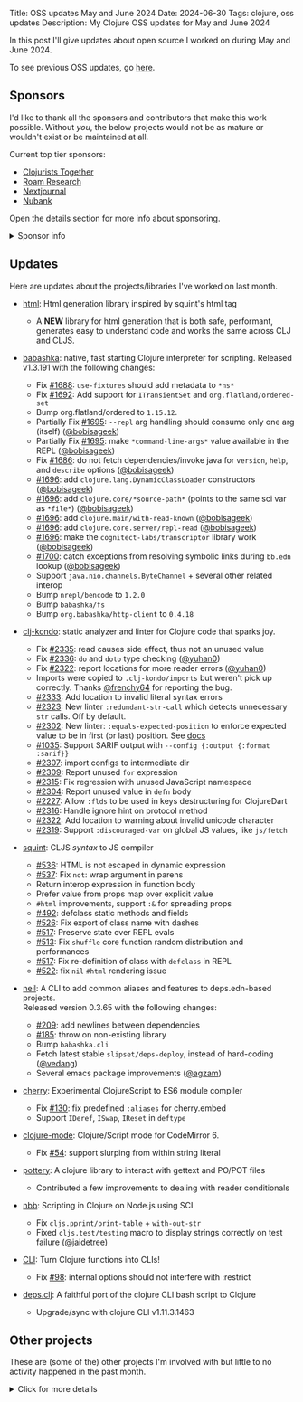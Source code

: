 Title: OSS updates May and June 2024
Date: 2024-06-30
Tags: clojure, oss updates
Description: My Clojure OSS updates for May and June 2024

In this post I'll give updates about open source I worked on during May and June 2024.

To see previous OSS updates, go [here](https://blog.michielborkent.nl/tags/oss-updates.html).

## Sponsors

I'd like to thank all the sponsors and contributors that make this work
possible. Without _you_, the below projects would not be as mature or wouldn't
exist or be maintained at all.

Current top tier sponsors:

- [Clojurists Together](https://clojuriststogether.org/)
- [Roam Research](https://roamresearch.com/)
- [Nextjournal](https://nextjournal.com/)
- [Nubank](https://nubank.com.br)

Open the details section for more info about sponsoring.

<details>
<summary>Sponsor info</summary>

If you want to ensure that the projects I work on are sustainably maintained,
you can sponsor this work in the following ways. Thank you!

- [Github Sponsors](https://github.com/sponsors/borkdude)
- The [Babaska](https://opencollective.com/babashka) or [Clj-kondo](https://opencollective.com/clj-kondo) OpenCollective
- [Ko-fi](https://ko-fi.com/borkdude)
- [Patreon](https://www.patreon.com/borkdude)
- [Clojurists Together](https://www.clojuriststogether.org/)

If you're used to sponsoring through some other means which isn't listed above, please get in touch.

On to the projects that I've been working on!
</details>

<!--

sources: https://github.com/borkdude
local ~/dev and ~/dev/babashka dir (since github doesn't show all repos)

drwxr-xr-x@  79 borkdude  staff   2528 Apr 28 16:32 babashka
-->

## Updates

Here are updates about the projects/libraries I've worked on last month.

- [html](https://github.com/borkdude/html): Html generation library inspired by squint's html tag
  - A **NEW** library for html generation that is both safe, performant, generates easy to understand code and works the same across CLJ and CLJS.

- [babashka](https://github.com/babashka/babashka): native, fast starting Clojure interpreter for scripting.
  Released v1.3.191 with the following changes:<br>
  - Fix [#1688](https://github.com/babashka/babashka/issues/1688): `use-fixtures` should add metadata to `*ns*`
  - Fix [#1692](https://github.com/babashka/babashka/issues/1692): Add support for `ITransientSet` and `org.flatland/ordered-set`
  - Bump org.flatland/ordered to `1.15.12`.
  - Partially Fix [#1695](https://github.com/babashka/babashka/issues/1695): `--repl` arg handling should consume only one arg (itself) ([@bobisageek](https://github.com/bobisageek))
  - Partially Fix [#1695](https://github.com/babashka/babashka/issues/1695): make `*command-line-args*` value available in the REPL ([@bobisageek](https://github.com/bobisageek))
  - Fix [#1686](https://github.com/babashka/babashka/issues/1686): do not fetch dependencies/invoke java for `version`, `help`, and `describe` options ([@bobisageek](https://github.com/bobisageek))
  - [#1696](https://github.com/babashka/babashka/issues/1696): add `clojure.lang.DynamicClassLoader` constructors ([@bobisageek](https://github.com/bobisageek))
  - [#1696](https://github.com/babashka/babashka/issues/1696): add `clojure.core/*source-path*` (points to the same sci var as `*file*`) ([@bobisageek](https://github.com/bobisageek))
  - [#1696](https://github.com/babashka/babashka/issues/1696): add `clojure.main/with-read-known` ([@bobisageek](https://github.com/bobisageek))
  - [#1696](https://github.com/babashka/babashka/issues/1696): add `clojure.core.server/repl-read` ([@bobisageek](https://github.com/bobisageek))
  - [#1696](https://github.com/babashka/babashka/issues/1696): make the `cognitect-labs/transcriptor` library work ([@bobisageek](https://github.com/bobisageek))
  - [#1700](https://github.com/babashka/babashka/issues/1700): catch exceptions from resolving symbolic links during `bb.edn` lookup ([@bobisageek](https://github.com/bobisageek))
  - Support `java.nio.channels.ByteChannel` + several other related interop
  - Bump `nrepl/bencode` to `1.2.0`
  - Bump `babashka/fs`
  - Bump `org.babashka/http-client` to `0.4.18`

- [clj-kondo](https://github.com/clj-kondo/clj-kondo): static analyzer and linter for Clojure code that sparks joy.<br>
  - Fix [#2335](https://github.com/clj-kondo/clj-kondo/issues/2335): read causes side effect, thus not an unused value
  - Fix [#2336](https://github.com/clj-kondo/clj-kondo/issues/2336): `do` and `doto` type checking ([@yuhan0](https://github.com/yuhan0))
  - Fix [#2322](https://github.com/clj-kondo/clj-kondo/issues/2322): report locations for more reader errors ([@yuhan0](https://github.com/yuhan0))
  - Imports were copied to `.clj-kondo/imports` but weren't pick up correctly. Thanks [@frenchy64](https://github.com/frenchy64) for reporting the bug.
  - [#2333](https://github.com/clj-kondo/clj-kondo/issues/2333): Add location to invalid literal syntax errors
  - [#2323](https://github.com/clj-kondo/clj-kondo/issues/2323): New linter `:redundant-str-call` which detects unnecessary `str` calls. Off by default.
  - [#2302](https://github.com/clj-kondo/clj-kondo/issues/2302): New linter: `:equals-expected-position` to enforce expected value to be in first (or last) position. See [docs](https://github.com/clj-kondo/clj-kondo/blob/master/doc/linters.md)
  - [#1035](https://github.com/clj-kondo/clj-kondo/issues/1035): Support SARIF output with `--config {:output {:format :sarif}}`
  - [#2307](https://github.com/clj-kondo/clj-kondo/issues/2307): import configs to intermediate dir
  - [#2309](https://github.com/clj-kondo/clj-kondo/issues/2309): Report unused `for` expression
  - [#2315](https://github.com/clj-kondo/clj-kondo/issues/2315): Fix regression with unused JavaScript namespace
  - [#2304](https://github.com/clj-kondo/clj-kondo/issues/2304): Report unused value in `defn` body
  - [#2227](https://github.com/clj-kondo/clj-kondo/issues/2227): Allow `:flds` to be used in keys destructuring for ClojureDart
  - [#2316](https://github.com/clj-kondo/clj-kondo/issues/2316): Handle ignore hint on protocol method
  - [#2322](https://github.com/clj-kondo/clj-kondo/issues/2322): Add location to warning about invalid unicode character
  - [#2319](https://github.com/clj-kondo/clj-kondo/issues/2319): Support `:discouraged-var` on global JS values, like `js/fetch`

- [squint](https://github.com/squint-cljs/squint): CLJS _syntax_ to JS compiler
  - [#536](https://github.com/squint-cljs/squint/issues/536): HTML is not escaped in dynamic expression
  - [#537](https://github.com/squint-cljs/squint/issues/537): Fix `not`: wrap argument in parens
  - Return interop expression in function body
  - Prefer value from props map over explicit value
  - `#html` improvements, support `:&` for spreading props
  - [#492](https://github.com/squint-cljs/squint/issues/492): defclass static methods and fields
  - [#526](https://github.com/squint-cljs/squint/issues/526): Fix export of class name with dashes
  - [#517](https://github.com/squint-cljs/squint/issues/517): Preserve state over REPL evals
  - [#513](https://github.com/squint-cljs/squint/issues/513): Fix `shuffle` core function random distribution and performances
  - [#517](https://github.com/squint-cljs/squint/issues/517): Fix re-definition of class with `defclass` in REPL
  - [#522](https://github.com/squint-cljs/squint/issues/522): fix `nil` `#html` rendering issue

- [neil](https://github.com/babashka/neil): A CLI to add common aliases and features to deps.edn-based projects.<br>
  Released version 0.3.65 with the following changes:
  - [#209](https://github.com/babashka/neil/issues/209): add newlines between dependencies
  - [#185](https://github.com/babashka/neil/issues/185): throw on non-existing library
  - Bump `babashka.cli`
  - Fetch latest stable `slipset/deps-deploy`, instead of hard-coding ([@vedang](https://github.com/vedang))
  - Several emacs package improvements ([@agzam](https://github.com/agzam))

- [cherry](https://github.com/squint-cljs/cherry): Experimental ClojureScript to ES6 module compiler
  - Fix [#130](https://github.com/squint-cljs/cherry/issues/130): fix predefined `:aliases` for cherry.embed
  - Support `IDeref`, `ISwap`, `IReset` in `deftype`

- [clojure-mode](https://github.com/nextjournal/clojure-mode): Clojure/Script mode for CodeMirror 6.
  - Fix [#54](https://github.com/nextjournal/clojure-mode/issues/54): support slurping from within string literal

- [pottery](https://github.com/brightin/pottery): A clojure library to interact with gettext and PO/POT files
  - Contributed a few improvements to dealing with reader conditionals

- [nbb](https://github.com/babashka/nbb): Scripting in Clojure on Node.js using SCI
  - Fix `cljs.pprint/print-table` + `with-out-str`
  - Fixed `cljs.test/testing` macro to display strings correctly on test failure ([@jaidetree](https://github.com/jaidetree))

- [CLI](https://github.com/babashka/cli): Turn Clojure functions into CLIs!<br>
  - Fix [#98](https://github.com/babashka/cli/issues/98): internal options should not interfere with :restrict

- [deps.clj](https://github.com/borkdude/deps.clj): A faithful port of the clojure CLI bash script to Clojure
  - Upgrade/sync with clojure CLI v1.11.3.1463

## Other projects

These are (some of the) other projects I'm involved with but little to no activity
happened in the past month.

<details>
<summary>Click for more details</summary>
- [rewrite-edn](https://github.com/borkdude/rewrite-edn): Utility lib on top of
  rewrite-clj with common operations to update EDN while preserving whitespace
  and comments
- [instaparse-bb](https://github.com/babashka/instaparse-bb): Use instaparse from babashka
- [scittle](https://github.com/babashka/scittle): Execute Clojure(Script) directly from browser script tags via SCI
- [http-client](https://github.com/babashka/http-client): babashka's http-client<br>
- [bbin](https://github.com/babashka/bbin): Install any Babashka script or project with one command<br>
- [SCI](https://github.com/babashka/sci): Configurable Clojure/Script interpreter suitable for scripting and Clojure DSLs
- [fs](https://github.com/babashka/fs) - File system utility library for Clojure
- [process](https://github.com/babashka/process): Clojure library for shelling out / spawning sub-processes
- [babashka.json](https://github.com/babashka/json): babashka JSON library/adapter
- [tools-deps-native](https://github.com/babashka/tools-deps-native) and [tools.bbuild](https://github.com/babashka/tools.bbuild): use tools.deps directly from babashka
- [edamame](https://github.com/borkdude/edamame): Configurable EDN/Clojure parser with location metadata
- [http-server](https://github.com/babashka/http-server): serve static assets
- [squint-macros](https://github.com/squint-cljs/squint-macros): a couple of
  macros that stand-in for
  [applied-science/js-interop](https://github.com/applied-science/js-interop)
  and [promesa](https://github.com/funcool/promesa) to make CLJS projects
  compatible with squint and/or cherry.
- [sci.configs](https://github.com/babashka/sci.configs): A collection of ready to be used SCI configs.
- [grasp](https://github.com/borkdude/grasp): Grep Clojure code using clojure.spec regexes
- [lein-clj-kondo](https://github.com/clj-kondo/lein-clj-kondo): a leiningen plugin for clj-kondo
- [http-kit](https://github.com/http-kit/http-kit): Simple, high-performance event-driven HTTP client+server for Clojure.
- [babashka.nrepl](https://github.com/babashka/babashka.nrepl): The nREPL server from babashka as a library, so it can be used from other SCI-based CLIs
- [jet](https://github.com/borkdude/jet): CLI to transform between JSON, EDN, YAML and Transit using Clojure
- [quickdoc](https://github.com/borkdude/quickdoc): Quick and minimal API doc generation for Clojure
- [pod-babashka-go-sqlite3](https://github.com/babashka/pod-babashka-go-sqlite3): A babashka pod for interacting with sqlite3
- [pod-babashka-fswatcher](https://github.com/babashka/pod-babashka-fswatcher): babashka filewatcher pod
- [lein2deps](https://github.com/borkdude/lein2deps): leiningen to deps.edn converter
- [sql pods](https://github.com/babashka/babashka-sql-pods): babashka pods for SQL databases
- [cljs-showcase](https://github.com/borkdude/cljs-showcase): Showcase CLJS libs using SCI
- [babashka.book](https://github.com/babashka/book): Babashka manual
- [rewrite-clj](https://github.com/clj-commons/rewrite-clj): Rewrite Clojure code and edn
- [pod-babashka-buddy](https://github.com/babashka/pod-babashka-buddy): A pod around buddy core (Cryptographic Api for Clojure).
- [gh-release-artifact](https://github.com/borkdude/gh-release-artifact): Upload artifacts to Github releases idempotently
- [carve](https://github.com/borkdude/carve) - Remove unused Clojure vars
- [4ever-clojure](https://github.com/oxalorg/4ever-clojure) - Pure CLJS version of 4clojure, meant to run forever!
- [pod-babashka-lanterna](https://github.com/babashka/pod-babashka-lanterna): Interact with clojure-lanterna from babashka
- [joyride](https://github.com/BetterThanTomorrow/joyride): VSCode CLJS scripting and REPL (via [SCI](https://github.com/babashka/sci))
- [clj2el](https://borkdude.github.io/clj2el/): transpile Clojure to elisp
- [deflet](https://github.com/borkdude/deflet): make let-expressions REPL-friendly!
- [deps.add-lib](https://github.com/borkdude/deps.add-lib): Clojure 1.12's add-lib feature for leiningen and/or other environments without a specific version of the clojure CLI

</details>

